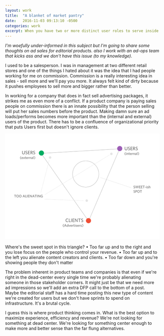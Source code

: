 ```yaml
---
layout: work
title:  "A blanket of market pantry"
date:   2016-11-03 09:13:10 -0500
categories: work
excerpt: When you have two or more distinct user roles to serve inside a growing company, how do you define who the most right stakeholder is? Welp, as with most things, in most cases, that just depends. 
---
```

_I'm woefully under-informed in this subject but I'm going to share some thoughts on ad sales for editorial products. also I work with an ad-ops team that kicks ass and we don't have this issue (to my knowledge)._

I used to be a salesperson. I was in management at two different retail stores and one of the things I hated about it was the idea that I had people working for me on commission. Commission is a really interesting idea in sales - sell more and we'll pay you more. It always felt kind of dirty because it pushes employees to sell more and bigger rather than better. 

In working for a company that does in fact sell advertising packages, it strikes me as even more of a conflict. If a product company is paying sales people on commission there is an innate possibility that the person selling will put her sales numbers before the product. Making damn sure an ad loads/performs becomes more important than the (internal and external) users of the product. There has to be a confluence of organizational priority that puts Users first but doesn't ignore clients. 

![Triangle of Focus](/assets/images/triangle_of_focus.png)

Where's the sweet spot in this triangle? 
• Too far up and to the right and you lose focus on the people who control your revenue. 
• Too far up and to the left you alienate content creators and clients. 
• Too far down and you're showing people they don't matter

The problem inherent in product teams and companies is that even if we're right in the dead-center every single time we're probably alienating someone in those stakeholder corners. It might just be that we need more ad impressions so we'll add an extra DFP call to the bottom of a post. Maybe the editorial staff has a hard time posting this new type of content we're created for users but we don't have sprints to spend on infrastructure. It's a brutal cycle. 

I guess this is where product thinking comes in. What is the best option to maximize experience, efficiency and revenue? We're not looking for something at dead center. We're looking for something center enough to make more and better sense than the far flung alternatives.
